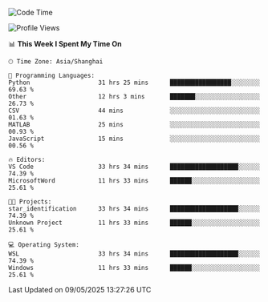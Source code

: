 <!--START_SECTION:waka-->
![Code Time](http://img.shields.io/badge/Code%20Time-2%2C793%20hrs%2010%20mins-blue)

![Profile Views](http://img.shields.io/badge/Profile%20Views-0-blue)

📊 **This Week I Spent My Time On** 

```text
🕑︎ Time Zone: Asia/Shanghai

💬 Programming Languages: 
Python                   31 hrs 25 mins      █████████████████░░░░░░░░   69.63 % 
Other                    12 hrs 3 mins       ███████░░░░░░░░░░░░░░░░░░   26.73 % 
CSV                      44 mins             ░░░░░░░░░░░░░░░░░░░░░░░░░   01.63 % 
MATLAB                   25 mins             ░░░░░░░░░░░░░░░░░░░░░░░░░   00.93 % 
JavaScript               15 mins             ░░░░░░░░░░░░░░░░░░░░░░░░░   00.56 % 

🔥 Editors: 
VS Code                  33 hrs 34 mins      ███████████████████░░░░░░   74.39 % 
MicrosoftWord            11 hrs 33 mins      ██████░░░░░░░░░░░░░░░░░░░   25.61 % 

🐱‍💻 Projects: 
star_identification      33 hrs 34 mins      ███████████████████░░░░░░   74.39 % 
Unknown Project          11 hrs 33 mins      ██████░░░░░░░░░░░░░░░░░░░   25.61 % 

💻 Operating System: 
WSL                      33 hrs 34 mins      ███████████████████░░░░░░   74.39 % 
Windows                  11 hrs 33 mins      ██████░░░░░░░░░░░░░░░░░░░   25.61 % 
```


 Last Updated on 09/05/2025 13:27:26 UTC
<!--END_SECTION:waka-->
